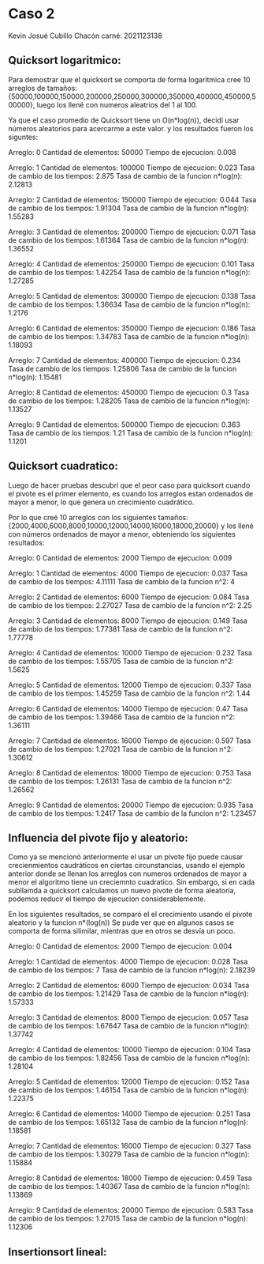 # Caso 2

Kevin Josué Cubillo Chacón 
carné: 2021123138

## Quicksort logaritmico:
Para demostrar que el quicksort se comporta de forma logaritmica cree 10 arreglos de tamaños:
{50000,100000,150000,200000,250000,300000,350000,400000,450000,500000}, luego los llené con numeros aleatrios del 1 al 100.
 
 Ya que el caso promedio de Quicksort tiene un O(n*log(n)), decidí usar números aleatorios para acercarme a este valor.
 y los resultados fueron los siguntes: 

Arreglo: 0
Cantidad de elementos: 50000
Tiempo de ejecucion: 0.008

Arreglo: 1
Cantidad de elementos: 100000
Tiempo de ejecucion: 0.023
Tasa de cambio de los tiempos: 2.875
Tasa de cambio de la funcion n*log(n): 2.12813

Arreglo: 2
Cantidad de elementos: 150000
Tiempo de ejecucion: 0.044
Tasa de cambio de los tiempos: 1.91304
Tasa de cambio de la funcion n*log(n): 1.55283

Arreglo: 3
Cantidad de elementos: 200000
Tiempo de ejecucion: 0.071
Tasa de cambio de los tiempos: 1.61364
Tasa de cambio de la funcion n*log(n): 1.36552

Arreglo: 4
Cantidad de elementos: 250000
Tiempo de ejecucion: 0.101
Tasa de cambio de los tiempos: 1.42254
Tasa de cambio de la funcion n*log(n): 1.27285

Arreglo: 5
Cantidad de elementos: 300000
Tiempo de ejecucion: 0.138
Tasa de cambio de los tiempos: 1.36634
Tasa de cambio de la funcion n*log(n): 1.2176

Arreglo: 6
Cantidad de elementos: 350000
Tiempo de ejecucion: 0.186
Tasa de cambio de los tiempos: 1.34783
Tasa de cambio de la funcion n*log(n): 1.18093

Arreglo: 7
Cantidad de elementos: 400000
Tiempo de ejecucion: 0.234
Tasa de cambio de los tiempos: 1.25806
Tasa de cambio de la funcion n*log(n): 1.15481

Arreglo: 8
Cantidad de elementos: 450000
Tiempo de ejecucion: 0.3
Tasa de cambio de los tiempos: 1.28205
Tasa de cambio de la funcion n*log(n): 1.13527

Arreglo: 9
Cantidad de elementos: 500000
Tiempo de ejecucion: 0.363
Tasa de cambio de los tiempos: 1.21
Tasa de cambio de la funcion n*log(n): 1.1201

## Quicksort cuadratico:

Luego de hacer pruebas descubrí que el peor caso para quicksort cuando el pivote es el primer elemento, 
es cuando los arreglos estan ordenados de mayor a menor, lo que genera un crecimiento cuadrático.

Por lo que creé 10 arreglos con los siguientes tamaños: {2000,4000,6000,8000,10000,12000,14000,16000,18000,20000}
y los llené con números ordenados de mayor a menor, obteniendo los siguientes resultados:

Arreglo: 0
Cantidad de elementos: 2000
Tiempo de ejecucion: 0.009

Arreglo: 1
Cantidad de elementos: 4000
Tiempo de ejecucion: 0.037
Tasa de cambio de los tiempos: 4.11111
Tasa de cambio de la funcion n^2: 4

Arreglo: 2
Cantidad de elementos: 6000
Tiempo de ejecucion: 0.084
Tasa de cambio de los tiempos: 2.27027
Tasa de cambio de la funcion n^2: 2.25

Arreglo: 3
Cantidad de elementos: 8000
Tiempo de ejecucion: 0.149
Tasa de cambio de los tiempos: 1.77381
Tasa de cambio de la funcion n^2: 1.77778

Arreglo: 4
Cantidad de elementos: 10000
Tiempo de ejecucion: 0.232
Tasa de cambio de los tiempos: 1.55705
Tasa de cambio de la funcion n^2: 1.5625

Arreglo: 5
Cantidad de elementos: 12000
Tiempo de ejecucion: 0.337
Tasa de cambio de los tiempos: 1.45259
Tasa de cambio de la funcion n^2: 1.44

Arreglo: 6
Cantidad de elementos: 14000
Tiempo de ejecucion: 0.47
Tasa de cambio de los tiempos: 1.39466
Tasa de cambio de la funcion n^2: 1.36111

Arreglo: 7
Cantidad de elementos: 16000
Tiempo de ejecucion: 0.597
Tasa de cambio de los tiempos: 1.27021
Tasa de cambio de la funcion n^2: 1.30612

Arreglo: 8
Cantidad de elementos: 18000
Tiempo de ejecucion: 0.753
Tasa de cambio de los tiempos: 1.26131
Tasa de cambio de la funcion n^2: 1.26562

Arreglo: 9
Cantidad de elementos: 20000
Tiempo de ejecucion: 0.935
Tasa de cambio de los tiempos: 1.2417
Tasa de cambio de la funcion n^2: 1.23457

## Influencia del pivote fijo y aleatorio:
Como ya se mencionó anteriormente el usar un pivote fijo puede causar crecienmientos caudráticos en ciertas
circunstancias, usando el ejemplo anterior donde se llenan los arreglos con numeros ordenados de mayor a menor
el algoritmo tiene un creciemnto cuadratico. Sin embargo, si en cada subllamda a quicksort calculamos un nuevo pivote de forma
aleatoria, podemos reducir el tiempo de ejecucion considerablemente.

En los siguientes resultados, se comparó el el crecimiento usando el pivote aleatorio y la funcion n*(log(n))
Se pude ver que en algunos casos se comporta de forma silimilar, mientras que en otros se desvía un poco.

Arreglo: 0
Cantidad de elementos: 2000
Tiempo de ejecucion: 0.004

Arreglo: 1
Cantidad de elementos: 4000
Tiempo de ejecucion: 0.028
Tasa de cambio de los tiempos: 7
Tasa de cambio de la funcion n*log(n): 2.18239

Arreglo: 2
Cantidad de elementos: 6000
Tiempo de ejecucion: 0.034
Tasa de cambio de los tiempos: 1.21429
Tasa de cambio de la funcion n*log(n): 1.57333

Arreglo: 3
Cantidad de elementos: 8000
Tiempo de ejecucion: 0.057
Tasa de cambio de los tiempos: 1.67647
Tasa de cambio de la funcion n*log(n): 1.37742

Arreglo: 4
Cantidad de elementos: 10000
Tiempo de ejecucion: 0.104
Tasa de cambio de los tiempos: 1.82456
Tasa de cambio de la funcion n*log(n): 1.28104

Arreglo: 5
Cantidad de elementos: 12000
Tiempo de ejecucion: 0.152
Tasa de cambio de los tiempos: 1.46154
Tasa de cambio de la funcion n*log(n): 1.22375

Arreglo: 6
Cantidad de elementos: 14000
Tiempo de ejecucion: 0.251
Tasa de cambio de los tiempos: 1.65132
Tasa de cambio de la funcion n*log(n): 1.18581

Arreglo: 7
Cantidad de elementos: 16000
Tiempo de ejecucion: 0.327
Tasa de cambio de los tiempos: 1.30279
Tasa de cambio de la funcion n*log(n): 1.15884

Arreglo: 8
Cantidad de elementos: 18000
Tiempo de ejecucion: 0.459
Tasa de cambio de los tiempos: 1.40367
Tasa de cambio de la funcion n*log(n): 1.13869

Arreglo: 9
Cantidad de elementos: 20000
Tiempo de ejecucion: 0.583
Tasa de cambio de los tiempos: 1.27015
Tasa de cambio de la funcion n*log(n): 1.12306


## Insertionsort lineal: